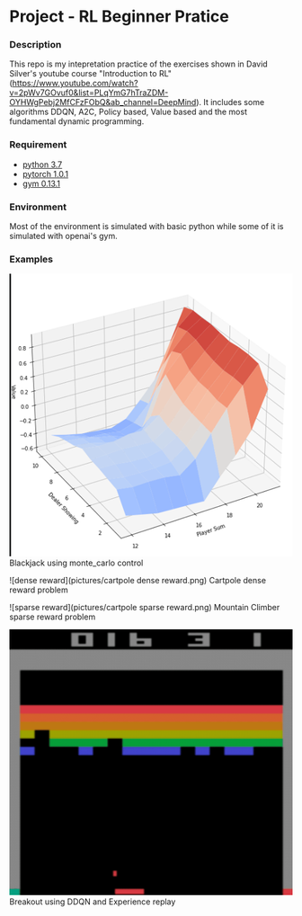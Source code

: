 # Project - RL Beginner Pratice

### Description
This repo is my intepretation practice of the exercises shown in David Silver's youtube course "Introduction to RL" (https://www.youtube.com/watch?v=2pWv7GOvuf0&list=PLqYmG7hTraZDM-OYHWgPebj2MfCFzFObQ&ab_channel=DeepMind). 
It includes some algorithms DDQN, A2C, Policy based, Value based and the most fundamental dynamic programming.

### Requirement
* [python 3.7](https://www.python.org) 
* [pytorch 1.0.1](https://pytorch.org/)
* [gym 0.13.1](https://github.com/openai/gym)

### Environment

Most of the environment is simulated with basic python while some of it is simulated with openai's gym.

### Examples 
![blackjack](pictures/monte_carlo_control.png)
Blackjack using monte_carlo control

![dense reward](pictures/cartpole dense reward.png)
Cartpole dense reward problem

![sparse reward](pictures/cartpole sparse reward.png)
Mountain Climber sparse reward problem

![breakout](pictures/breakoutDDQN.png)
Breakout using DDQN and Experience replay
